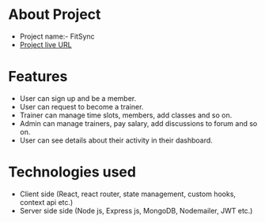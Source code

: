 # About Project

- Project name:- FitSync
- [Project live URL](https://fitsync-be2e6.web.app/)

# Features

- User can sign up and be a member.
- User can request to become a trainer.
- Trainer can manage time slots, members, add classes and so on.
- Admin can manage trainers, pay salary, add discussions to forum and so on.
- User can see details about their activity in their dashboard.

# Technologies used

- Client side (React, react router, state management, custom hooks, context api etc.)
- Server side side (Node js, Express js, MongoDB, Nodemailer, JWT etc.)
